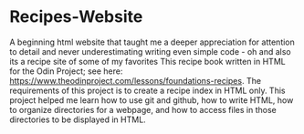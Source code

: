 # Recipes-Website
A beginning html website that taught me a deeper appreciation for attention to detail and never underestimating writing even simple code - oh and also its a recipe site of some of my favorites 
This recipe book written in HTML for the Odin Project; see here: https://www.theodinproject.com/lessons/foundations-recipes. The requirements of this project is to create a recipe index in HTML only. This project helped me learn how to use git and github, how to write HTML, how to organize directories for a webpage, and how to access files in those directories to be displayed in HTML.
